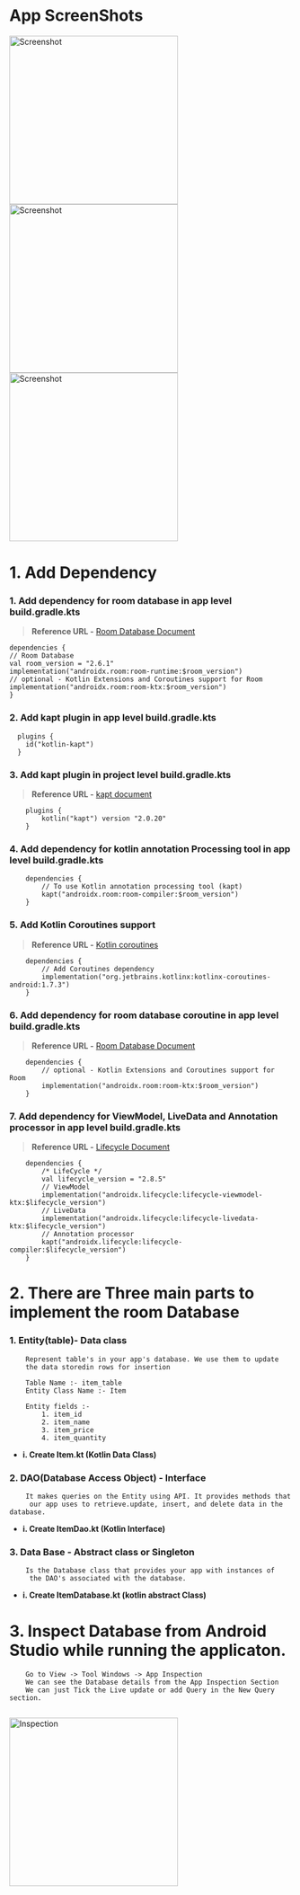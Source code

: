 # App ScreenShots
<img src="img.png" alt="Screenshot" width="300"/>
<img src="img_2.png" alt="Screenshot" width="300"/>
<img src="img_3.png" alt="Screenshot" width="300"/>

# 1. Add Dependency
### 1. Add dependency for room database in app level build.gradle.kts
> **Reference URL -** [Room Database Document](https://developer.android.com/jetpack/androidx/releases/room)
```
dependencies {
// Room Database
val room_version = "2.6.1"
implementation("androidx.room:room-runtime:$room_version")
// optional - Kotlin Extensions and Coroutines support for Room
implementation("androidx.room:room-ktx:$room_version")
}
```

### 2. Add kapt plugin in app level build.gradle.kts
```
  plugins {
    id("kotlin-kapt")
  }
```

### 3. Add kapt plugin in project level build.gradle.kts
> **Reference URL -** [kapt document](https://kotlinlang.org/docs/kapt.html)
```
    plugins {
        kotlin("kapt") version "2.0.20"
    }
 ```

### 4. Add dependency for kotlin annotation Processing tool in app level build.gradle.kts
```
    dependencies {
        // To use Kotlin annotation processing tool (kapt)
        kapt("androidx.room:room-compiler:$room_version")
    }     
```

### 5. Add Kotlin Coroutines support
> **Reference URL -** [Kotlin coroutines](https://developer.android.com/kotlin/coroutines)
```
    dependencies {
        // Add Coroutines dependency
        implementation("org.jetbrains.kotlinx:kotlinx-coroutines-android:1.7.3")
    }
```

### 6. Add dependency for room database coroutine in app level build.gradle.kts
> **Reference URL -** [Room Database Document](https://developer.android.com/jetpack/androidx/releases/room)
```
    dependencies {
        // optional - Kotlin Extensions and Coroutines support for Room
        implementation("androidx.room:room-ktx:$room_version")
    }
```

### 7. Add dependency for ViewModel, LiveData and Annotation processor in app level build.gradle.kts
> **Reference URL -** [Lifecycle Document](https://developer.android.com/jetpack/androidx/releases/lifecycle)
```
    dependencies {
        /* LifeCycle */
        val lifecycle_version = "2.8.5"
        // ViewModel
        implementation("androidx.lifecycle:lifecycle-viewmodel-ktx:$lifecycle_version")
        // LiveData
        implementation("androidx.lifecycle:lifecycle-livedata-ktx:$lifecycle_version")
        // Annotation processor
        kapt("androidx.lifecycle:lifecycle-compiler:$lifecycle_version")
    }
```

# 2. There are Three main parts to implement the room Database

### 1. Entity(table)- Data class
``` 
    Represent table's in your app's database. We use them to update
    the data storedin rows for insertion
    
    Table Name :- item_table 
    Entity Class Name :- Item
    
    Entity fields :-  
        1. item_id 
        2. item_name
        3. item_price
        4. item_quantity 
``` 
- **i. Create Item.kt (Kotlin Data Class)**

### 2. DAO(Database Access Object) - Interface
```
    It makes queries on the Entity using API. It provides methods that
     our app uses to retrieve.update, insert, and delete data in the database.
```
- **i. Create ItemDao.kt (Kotlin Interface)**

### 3. Data Base - Abstract class or Singleton
```
    Is the Database class that provides your app with instances of
     the DAO's associated with the database.
```
- **i.  Create ItemDatabase.kt (kotlin abstract Class)**


# 3. Inspect Database from Android Studio while running the applicaton.
````
    Go to View -> Tool Windows -> App Inspection
    We can see the Database details from the App Inspection Section
    We can just Tick the Live update or add Query in the New Query section.
    
````
<img src="img_1.png" alt="Inspection" height="300"/>

[//]: # (![img_1.png]&#40;img_1.png&#41;)






































